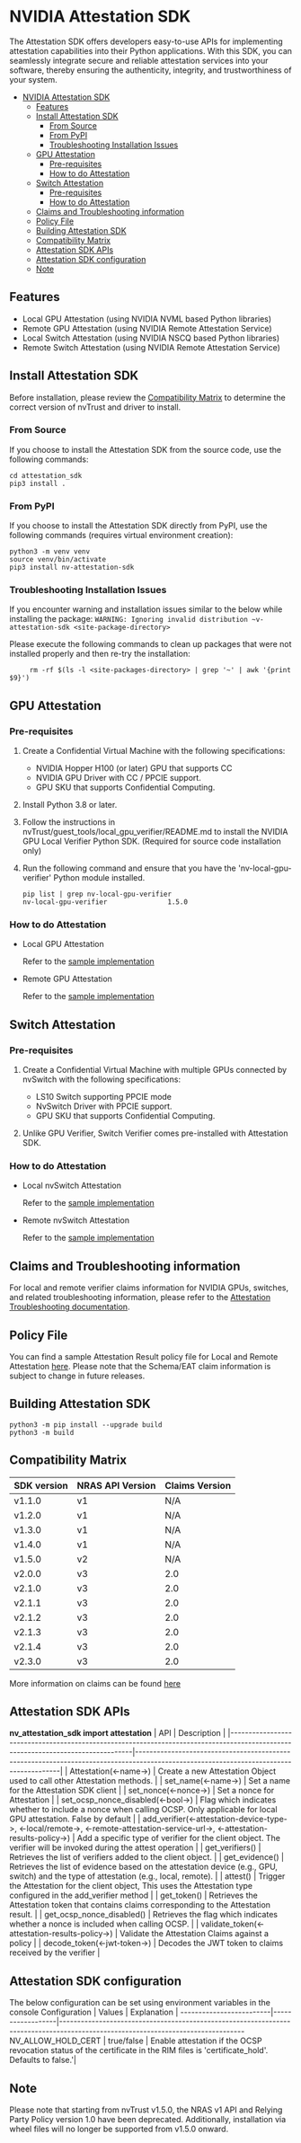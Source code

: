 # NVIDIA Attestation SDK

The Attestation SDK offers developers easy-to-use APIs for implementing attestation capabilities into their Python applications. With this SDK, you can seamlessly integrate secure and reliable attestation services into your software, thereby ensuring the authenticity, integrity, and trustworthiness of your system.

- [NVIDIA Attestation SDK](#nvidia-attestation-sdk)
  - [Features](#features)
  - [Install Attestation SDK](#install-attestation-sdk)
    - [From Source](#from-source)
    - [From PyPI](#from-pypi)
    - [Troubleshooting Installation Issues](#troubleshooting-installation-issues)
  - [GPU Attestation](#gpu-attestation)
    - [Pre-requisites](#pre-requisites)
    - [How to do Attestation](#how-to-do-attestation)
  - [Switch Attestation](#switch-attestation)
    - [Pre-requisites](#pre-requisites-1)
    - [How to do Attestation](#how-to-do-attestation-1)
  - [Claims and Troubleshooting information](#claims-and-troubleshooting-information)
  - [Policy File](#policy-file)
  - [Building Attestation SDK](#building-attestation-sdk)
  - [Compatibility Matrix](#compatibility-matrix)
  - [Attestation SDK APIs](#attestation-sdk-apis)
  - [Attestation SDK configuration](#attestation-sdk-configuration)
  - [Note](#note)

## Features

- Local GPU Attestation (using NVIDIA NVML based Python libraries)
- Remote GPU Attestation (using NVIDIA Remote Attestation Service)
- Local Switch Attestation (using NVIDIA NSCQ based Python libraries)
- Remote Switch Attestation (using NVIDIA Remote Attestation Service)

## Install Attestation SDK

Before installation, please review the [Compatibility Matrix](#compatibility-matrix) to determine the correct version of nvTrust and driver to install.

### From Source

If you choose to install the Attestation SDK from the source code, use the following commands:

    cd attestation_sdk
    pip3 install .

### From PyPI

If you choose to install the Attestation SDK directly from PyPI, use the following commands (requires virtual environment creation):

    python3 -m venv venv
    source venv/bin/activate
    pip3 install nv-attestation-sdk

### Troubleshooting Installation Issues

If you encounter warning and installation issues similar to the below while installing the package:
`WARNING: Ignoring invalid distribution ~v-attestation-sdk <site-package-directory>`
     
Please execute the following commands to clean up packages that were not installed properly and then re-try the installation:
         
         rm -rf $(ls -l <site-packages-directory> | grep '~' | awk '{print $9}')

## GPU Attestation

### Pre-requisites

1. Create a Confidential Virtual Machine with the following specifications:
      - NVIDIA Hopper H100 (or later) GPU that supports CC
      - NVIDIA GPU Driver with CC / PPCIE support.
      - GPU SKU that supports Confidential Computing.

2. Install Python 3.8 or later.

3. Follow the instructions in nvTrust/guest_tools/local_gpu_verifier/README.md to install the NVIDIA GPU Local Verifier Python SDK. (Required for source code installation only) 
   
4. Run the following command and ensure that you have the 'nv-local-gpu-verifier' Python module installed.
    ```
    pip list | grep nv-local-gpu-verifier
    nv-local-gpu-verifier               1.5.0
    ```

### How to do Attestation

- Local GPU Attestation

  Refer to the [sample implementation](https://github.com/NVIDIA/nvtrust/blob/main/guest_tools/attestation_sdk/tests/end_to_end/hardware/LocalGPUTest.py)

- Remote GPU Attestation

  Refer to the [sample implementation](https://github.com/NVIDIA/nvtrust/blob/main/guest_tools/attestation_sdk/tests/end_to_end/hardware/RemoteGPUTest.py)

## Switch Attestation

### Pre-requisites

1. Create a Confidential Virtual Machine with multiple GPUs connected by nvSwitch with the following specifications:
      - LS10 Switch supporting PPCIE mode
      - NvSwitch Driver with PPCIE support.
      - GPU SKU that supports Confidential Computing.

2. Unlike GPU Verifier, Switch Verifier comes pre-installed with Attestation SDK.

### How to do Attestation

- Local nvSwitch Attestation

  Refer to the [sample implementation](https://github.com/NVIDIA/nvtrust/blob/main/guest_tools/attestation_sdk/tests/end_to_end/hardware/LocalSwitchTest.py)

- Remote nvSwitch Attestation

  Refer to the [sample implementation](https://github.com/NVIDIA/nvtrust/blob/main/guest_tools/attestation_sdk/tests/end_to_end/hardware/RemoteSwitchTest.py)

## Claims and Troubleshooting information

For local and remote verifier claims information for NVIDIA GPUs, switches, and related troubleshooting information, please refer to the [Attestation Troubleshooting documentation](../attestation_troubleshooting_guide.md).

## Policy File

You can find a sample Attestation Result policy file for Local and Remote Attestation [here](tests/policies/).
Please note that the Schema/EAT claim information is subject to change in future releases.

## Building Attestation SDK

    python3 -m pip install --upgrade build
    python3 -m build

## Compatibility Matrix 

SDK version     | NRAS API Version | Claims Version
--------------- |-----------------|----------------
v1.1.0          | v1              | N/A
v1.2.0          | v1              | N/A
v1.3.0          | v1              | N/A
v1.4.0          | v1              | N/A
v1.5.0          | v2              | N/A
v2.0.0          | v3              | 2.0
v2.1.0          | v3              | 2.0
v2.1.1          | v3              | 2.0
v2.1.2          | v3              | 2.0
v2.1.3          | v3              | 2.0
v2.1.4          | v3              | 2.0
v2.3.0          | v3              | 2.0

More information on claims can be found [here](https://github.com/NVIDIA/nvtrust/blob/main/guest_tools/attestation_troubleshooting_guide.md)

## Attestation SDK APIs

**nv_attestation_sdk import attestation**
| API                                                                                                                             | Description                                                                                                                           |
|---------------------------------------------------------------------------------------------------------------------------------|---------------------------------------------------------------------------------------------------------------------------------------|
| Attestation(<-name->)                                                                                                           | Create a new Attestation Object used to call other Attestation methods.                                                               |
| set_name(<-name->)                                                                                                              | Set a name for the Attestation SDK client                                                                                             |
| set_nonce(<-nonce->)                                                                                                            | Set a nonce for Attestation                                                                                                           |
| set_ocsp_nonce_disabled(<-bool->)                                                                                               | Flag which indicates whether to include a nonce when calling OCSP. Only applicable for local GPU attestation. False by default        |
| add_verifier(<-attestation-device-type->, <-local/remote->, <-remote-attestation-service-url->, <-attestation-results-policy->) | Add a specific type of verifier for the client object. The verifier will be invoked during the attest operation                       |
| get_verifiers()                                                                                                                 | Retrieves the list of verifiers added to the client object.                                                                              |
| get_evidence()                                                                                                                  | Retrieves the list of evidence based on the attestation device (e.g., GPU, switch) and the type of attestation (e.g., local, remote). |
| attest()                                                                                                                        | Trigger the Attestation for the client object, This uses the Attestation type configured in the add_verifier method                           |
| get_token()                                                                                                                     | Retrieves the Attestation token that contains claims corresponding to the Attestation result.                                             |
| get_ocsp_nonce_disabled()                                                                                                       | Retrieves the flag which indicates whether a nonce is included when calling OCSP.                                                     |
| validate_token(<-attestation-results-policy->)                                                                                  | Validate the Attestation Claims against a policy                                                                                      |
| decode_token(<-jwt-token->)                                                                                                     | Decodes the JWT token to claims received by the verifier                                                                              |
## Attestation SDK configuration
The below configuration can be set using environment variables in the console
Configuration            | Values           |                                   Explanation                                                                                  |
-------------------------|------------------|---------------------------------------------------------------------------------------------------------------------------------
NV_ALLOW_HOLD_CERT       | true/false       | Enable attestation if the OCSP revocation status of the certificate in the RIM files is 'certificate_hold'. Defaults to false.'|

## Note
Please note that starting from nvTrust v1.5.0, the NRAS v1 API and Relying Party Policy version 1.0 have been deprecated. Additionally, installation via wheel files will no longer be supported from v1.5.0 onward.